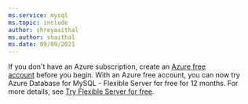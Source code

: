 ```yaml
---
ms.service: mysql
ms.topic: include
author: shreyaaithal
ms.author: shaithal
ms.date: 09/09/2021
---
```


If you don't have an Azure subscription, create an [Azure free account](https://azure.microsoft.com/free) before you begin. 
With an Azure free account, you can now try Azure Database for MySQL - Flexible Server for free for 12 months. For more details, see [Try Flexible Server for free](../flexible-server/how-to-deploy-on-azure-free-account.md). 